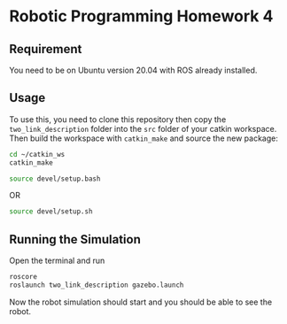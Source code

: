 # Robotic Programming Homework 4

## Requirement
You need to be on Ubuntu version 20.04 with ROS already installed.

## Usage
To use this, you need to clone this repository then copy the `two_link_description` folder into the `src` folder of your catkin workspace.
Then build the workspace with `catkin_make` and source the new package:
```bash
cd ~/catkin_ws
catkin_make
```
```bash
source devel/setup.bash
```
OR
```bash
source devel/setup.sh
```

## Running the Simulation
Open the terminal and run
```bash
roscore
roslaunch two_link_description gazebo.launch
```
Now the robot simulation should start and you should be able to see the robot.
